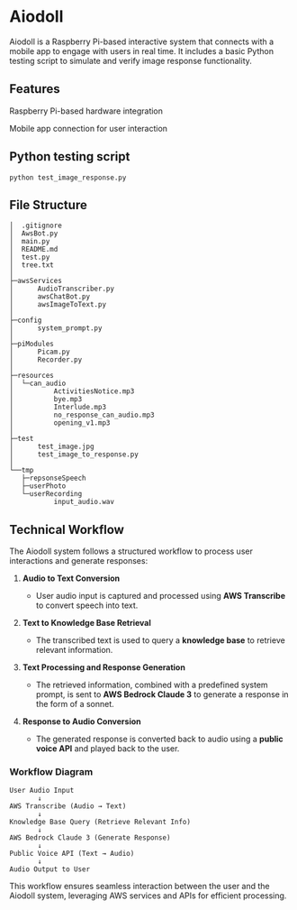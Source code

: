 # Aiodoll

Aiodoll is a Raspberry Pi-based interactive system that connects with a mobile app to engage with users in real time.
It includes a basic Python testing script to simulate and verify image response functionality.

## Features

Raspberry Pi-based hardware integration

Mobile app connection for user interaction

## Python testing script

`python test_image_response.py`

## File Structure

```
│  .gitignore
│  AwsBot.py
│  main.py
│  README.md
│  test.py
│  tree.txt
│
├─awsServices
│      AudioTranscriber.py
│      awsChatBot.py
│      awsImageToText.py
│
├─config
│      system_prompt.py
│
├─piModules
│      Picam.py
│      Recorder.py
│
├─resources
│  └─can_audio
│          ActivitiesNotice.mp3
│          bye.mp3
│          Interlude.mp3
│          no_response_can_audio.mp3
│          opening_v1.mp3
│
├─test
│      test_image.jpg
│      test_image_to_response.py
│
└──tmp
   ├─repsonseSpeech
   ├─userPhoto
   └─userRecording
           input_audio.wav

```

## Technical Workflow

The Aiodoll system follows a structured workflow to process user interactions and generate responses:

1. **Audio to Text Conversion**

   - User audio input is captured and processed using **AWS Transcribe** to convert speech into text.

2. **Text to Knowledge Base Retrieval**

   - The transcribed text is used to query a **knowledge base** to retrieve relevant information.

3. **Text Processing and Response Generation**

   - The retrieved information, combined with a predefined system prompt, is sent to **AWS Bedrock Claude 3** to generate a response in the form of a sonnet.

4. **Response to Audio Conversion**
   - The generated response is converted back to audio using a **public voice API** and played back to the user.

### Workflow Diagram

```plaintext
User Audio Input
       ↓
AWS Transcribe (Audio → Text)
       ↓
Knowledge Base Query (Retrieve Relevant Info)
       ↓
AWS Bedrock Claude 3 (Generate Response)
       ↓
Public Voice API (Text → Audio)
       ↓
Audio Output to User
```

This workflow ensures seamless interaction between the user and the Aiodoll system, leveraging AWS services and APIs for efficient processing.
